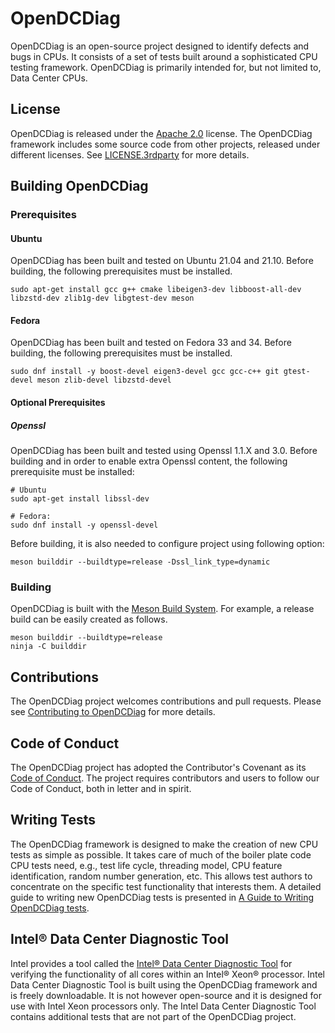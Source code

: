 # OpenDCDiag

OpenDCDiag is an open-source project designed to identify defects and
bugs in CPUs. It consists of a set of tests built around a
sophisticated CPU testing framework. OpenDCDiag is primarily intended
for, but not limited to, Data Center CPUs.

## License

OpenDCDiag is released under the [Apache 2.0](LICENSE) license. The
OpenDCDiag framework includes some source code from other projects,
released under different licenses.  See
[LICENSE.3rdparty](LICENSE.3rdparty) for more details.

## Building OpenDCDiag

### Prerequisites

#### Ubuntu

OpenDCDiag has been built and tested on Ubuntu 21.04 and 21.10.
Before building, the following prerequisites must be installed.

```console
sudo apt-get install gcc g++ cmake libeigen3-dev libboost-all-dev libzstd-dev zlib1g-dev libgtest-dev meson
```

#### Fedora

OpenDCDiag has been built and tested on Fedora 33 and 34.
Before building, the following prerequisites must be installed.

```console
sudo dnf install -y boost-devel eigen3-devel gcc gcc-c++ git gtest-devel meson zlib-devel libzstd-devel
```

#### Optional Prerequisites

##### Openssl

OpenDCDiag has been built and tested using Openssl 1.1.X and 3.0.
Before building and in order to enable extra Openssl content,
the following prerequisite must be installed:

```console
# Ubuntu
sudo apt-get install libssl-dev
```

```console
# Fedora:
sudo dnf install -y openssl-devel
```

Before building, it is also needed to configure project using following option:

```console
meson builddir --buildtype=release -Dssl_link_type=dynamic
```

### Building

OpenDCDiag is built with the [Meson Build
System](https://mesonbuild.com/). For example, a release build can be
easily created as follows.

```console
meson builddir --buildtype=release
ninja -C builddir
```

## Contributions

The OpenDCDiag project welcomes contributions and pull requests.
Please see [Contributing to OpenDCDiag](CONTRIBUTING.md) for more
details.

## Code of Conduct

The OpenDCDiag project has adopted the Contributor's Covenant as its [Code of
Conduct][coc]. The project requires contributors and users to follow our Code
of Conduct, both in letter and in spirit.

[coc]: CODE_OF_CONDUCT.md

## Writing Tests

The OpenDCDiag framework is designed to make the creation of new CPU
tests as simple as possible. It takes care of much of the boiler
plate code CPU tests need, e.g., test life cycle, threading model, CPU
feature identification, random number generation, etc. This allows test
authors to concentrate on the specific test functionality that
interests them. A detailed guide to writing new OpenDCDiag tests is
presented in [A Guide to Writing OpenDCDiag
tests](docs/writing_tests.md).

## Intel® Data Center Diagnostic Tool

Intel provides a tool called the
[Intel® Data Center Diagnostic Tool](https://www.intel.com/content/www/us/en/support/articles/000058107/processors/intel-xeon-processors.html)
for verifying the functionality of all cores within an Intel® Xeon®
processor.  Intel Data Center Diagnostic Tool is built using the OpenDCDiag framework and is
freely downloadable.  It is not however open-source and it is designed for
use with Intel Xeon processors only. The Intel Data Center
Diagnostic Tool contains additional tests that are not part of the OpenDCDiag project.
